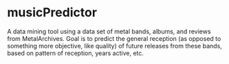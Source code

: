 # musicPredictor
A data mining tool using a data set of metal bands, albums, and reviews from MetalArchives. Goal is to predict the general reception (as opposed to something more objective, like quality) of future releases from these bands, based on pattern of reception, years active, etc.
